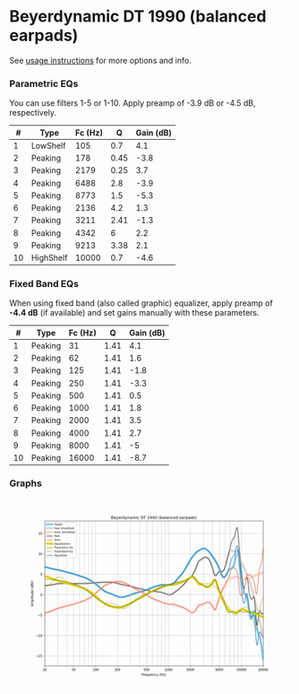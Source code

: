 # Beyerdynamic DT 1990 (balanced earpads)
See [usage instructions](https://github.com/jaakkopasanen/AutoEq#usage) for more options and info.

### Parametric EQs
You can use filters 1-5 or 1-10. Apply preamp of -3.9 dB or -4.5 dB, respectively.

|   # | Type      |   Fc (Hz) |    Q |   Gain (dB) |
|-----|-----------|-----------|------|-------------|
|   1 | LowShelf  |       105 | 0.7  |         4.1 |
|   2 | Peaking   |       178 | 0.45 |        -3.8 |
|   3 | Peaking   |      2179 | 0.25 |         3.7 |
|   4 | Peaking   |      6488 | 2.8  |        -3.9 |
|   5 | Peaking   |      8773 | 1.5  |        -5.3 |
|   6 | Peaking   |      2136 | 4.2  |         1.3 |
|   7 | Peaking   |      3211 | 2.41 |        -1.3 |
|   8 | Peaking   |      4342 | 6    |         2.2 |
|   9 | Peaking   |      9213 | 3.38 |         2.1 |
|  10 | HighShelf |     10000 | 0.7  |        -4.6 |

### Fixed Band EQs
When using fixed band (also called graphic) equalizer, apply preamp of **-4.4 dB** (if available) and set gains manually with these parameters.

|   # | Type    |   Fc (Hz) |    Q |   Gain (dB) |
|-----|---------|-----------|------|-------------|
|   1 | Peaking |        31 | 1.41 |         4.1 |
|   2 | Peaking |        62 | 1.41 |         1.6 |
|   3 | Peaking |       125 | 1.41 |        -1.8 |
|   4 | Peaking |       250 | 1.41 |        -3.3 |
|   5 | Peaking |       500 | 1.41 |         0.5 |
|   6 | Peaking |      1000 | 1.41 |         1.8 |
|   7 | Peaking |      2000 | 1.41 |         3.5 |
|   8 | Peaking |      4000 | 1.41 |         2.7 |
|   9 | Peaking |      8000 | 1.41 |        -5   |
|  10 | Peaking |     16000 | 1.41 |        -8.7 |

### Graphs
![](./Beyerdynamic%20DT%201990%20(balanced%20earpads).png)
